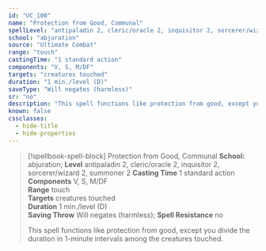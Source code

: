 ```yaml
---
id: "UC_100"
name: "Protection from Good, Communal"
spellLevel: "antipaladin 2, cleric/oracle 2, inquisitor 2, sorcerer/wizard 2, summoner 2"
school: "abjuration"
source: "Ultimate Combat"
range: "touch"
castingTime: "1 standard action"
components: "V, S, M/DF"
targets: "creatures touched"
duration: "1 min./level (D)"
saveType: "Will negates (harmless)"
sr: "no"
description: "This spell functions like protection from good, except you divide the duration in 1-minute intervals among the creatures touched."
known: false
cssclasses:
  - hide-title
  - hide-properties
---
```


> [!spellbook-spell-block] Protection from Good, Communal
> **School:** abjuration; **Level** antipaladin 2, cleric/oracle 2, inquisitor 2, sorcerer/wizard 2, summoner 2
> **Casting Time** 1 standard action  
> **Components** V, S, M/DF  
> **Range** touch  
> **Targets** creatures touched  
> **Duration** 1 min./level (D)  
> **Saving Throw** Will negates (harmless); **Spell Resistance** no
> 
> This spell functions like protection from good, except you divide the duration in 1-minute intervals among the creatures touched.